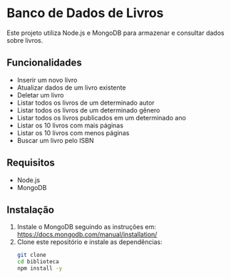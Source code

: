 # Banco de Dados de Livros

Este projeto utiliza Node.js e MongoDB para armazenar e consultar dados sobre livros.

## Funcionalidades

- Inserir um novo livro
- Atualizar dados de um livro existente
- Deletar um livro
- Listar todos os livros de um determinado autor
- Listar todos os livros de um determinado gênero
- Listar todos os livros publicados em um determinado ano
- Listar os 10 livros com mais páginas
- Listar os 10 livros com menos páginas
- Buscar um livro pelo ISBN

## Requisitos

- Node.js
- MongoDB

## Instalação

1. Instale o MongoDB seguindo as instruções em: https://docs.mongodb.com/manual/installation/
2. Clone este repositório e instale as dependências:
   ```bash
   git clone 
   cd biblioteca
   npm install -y
